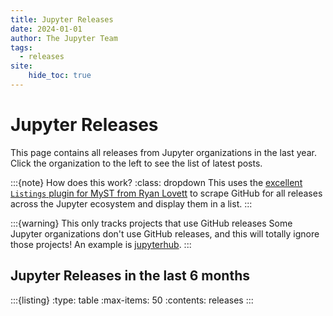 ```yaml
---
title: Jupyter Releases
date: 2024-01-01
author: The Jupyter Team
tags:
  - releases
site:
    hide_toc: true
---
```


# Jupyter Releases

This page contains all releases from Jupyter organizations in the last year. Click the organization to the left to see the list of latest posts.

:::{note} How does this work?
:class: dropdown
This uses the [excellent `Listings` plugin for MyST from Ryan Lovett](https://github.com/ryanlovett/myst-listing-plugin) to scrape GitHub for all releases across the Jupyter ecosystem and display them in a list.
:::

:::{warning} This only tracks projects that use GitHub releases
Some Jupyter organizations don't use GitHub releases, and this will totally ignore those projects! An example is [jupyterhub](https://github.com/jupyterhub/jupyterhub).
:::

## Jupyter Releases in the last 6 months

:::{listing}
:type: table
:max-items: 50
:contents: releases
:::
